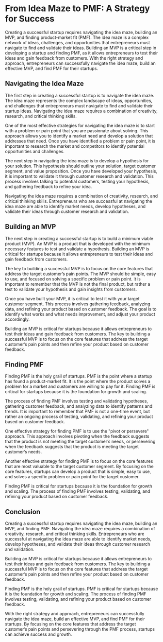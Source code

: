 # From Idea Maze to PMF: A Strategy for Success

Creating a successful startup requires navigating the idea maze, building an MVP, and finding product-market fit (PMF). The idea maze is a complex network of ideas, challenges, and opportunities that entrepreneurs must navigate to find and validate their ideas. Building an MVP is a critical step in developing a startup and finding PMF, as it allows entrepreneurs to test their ideas and gain feedback from customers. With the right strategy and approach, entrepreneurs can successfully navigate the idea maze, build an effective MVP, and find PMF for their startups.

## Navigating the Idea Maze

The first step in creating a successful startup is to navigate the idea maze. The idea maze represents the complex landscape of ideas, opportunities, and challenges that entrepreneurs must navigate to find and validate their startup ideas. Navigating the idea maze requires a combination of creativity, research, and critical thinking skills.

One of the most effective strategies for navigating the idea maze is to start with a problem or pain point that you are passionate about solving. This approach allows you to identify a market need and develop a solution that addresses that need. Once you have identified a problem or pain point, it is important to research the market and competitors to identify potential opportunities and challenges.

The next step in navigating the idea maze is to develop a hypothesis for your solution. This hypothesis should outline your solution, target customer segment, and value proposition. Once you have developed your hypothesis, it is important to validate it through customer research and validation. This process involves talking to potential customers, testing your hypothesis, and gathering feedback to refine your idea.

Navigating the idea maze requires a combination of creativity, research, and critical thinking skills. Entrepreneurs who are successful at navigating the idea maze are able to identify market needs, develop hypotheses, and validate their ideas through customer research and validation.

## Building an MVP

The next step in creating a successful startup is to build a minimum viable product (MVP). An MVP is a product that is developed with the minimum necessary features to test and validate a hypothesis. Building an MVP is critical for startups because it allows entrepreneurs to test their ideas and gain feedback from customers.

The key to building a successful MVP is to focus on the core features that address the target customer’s pain points. The MVP should be simple, easy to use, and focused on solving a specific problem or pain point. It is important to remember that the MVP is not the final product, but rather a test to validate your hypothesis and gain insights from customers.

Once you have built your MVP, it is critical to test it with your target customer segment. This process involves gathering feedback, analyzing data, and refining your product based on customer feedback. The goal is to identify what works and what needs improvement, and adjust your product accordingly.

Building an MVP is critical for startups because it allows entrepreneurs to test their ideas and gain feedback from customers. The key to building a successful MVP is to focus on the core features that address the target customer’s pain points and then refine your product based on customer feedback.

## Finding PMF

Finding PMF is the holy grail of startups. PMF is the point where a startup has found a product-market fit. It is the point where the product solves a problem for a market and customers are willing to pay for it. Finding PMF is critical for startups because it is the foundation for growth and scaling.

The process of finding PMF involves testing and validating hypotheses, gathering customer feedback, and analyzing data to identify patterns and trends. It is important to remember that PMF is not a one-time event, but rather an ongoing process of testing, validating, and refining your product based on customer feedback.

One effective strategy for finding PMF is to use the "pivot or persevere" approach. This approach involves pivoting when the feedback suggests that the product is not meeting the target customer’s needs, or persevering when the feedback suggests that the product is meeting the target customer’s needs.

Another effective strategy for finding PMF is to focus on the core features that are most valuable to the target customer segment. By focusing on the core features, startups can develop a product that is simple, easy to use, and solves a specific problem or pain point for the target customer.

Finding PMF is critical for startups because it is the foundation for growth and scaling. The process of finding PMF involves testing, validating, and refining your product based on customer feedback.

## Conclusion

Creating a successful startup requires navigating the idea maze, building an MVP, and finding PMF. Navigating the idea maze requires a combination of creativity, research, and critical thinking skills. Entrepreneurs who are successful at navigating the idea maze are able to identify market needs, develop hypotheses, and validate their ideas through customer research and validation.

Building an MVP is critical for startups because it allows entrepreneurs to test their ideas and gain feedback from customers. The key to building a successful MVP is to focus on the core features that address the target customer’s pain points and then refine your product based on customer feedback.

Finding PMF is the holy grail of startups. PMF is critical for startups because it is the foundation for growth and scaling. The process of finding PMF involves testing, validating, and refining your product based on customer feedback.

With the right strategy and approach, entrepreneurs can successfully navigate the idea maze, build an effective MVP, and find PMF for their startups. By focusing on the core features that address the target customer’s pain points and persevering through the PMF process, startups can achieve success and growth.